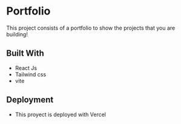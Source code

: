# Portfolio
This project consists of a portfolio to show the projects that you are building!

## Built With
- React Js
- Tailwind css
- vite

## Deployment
- This proyect is deployed with Vercel
